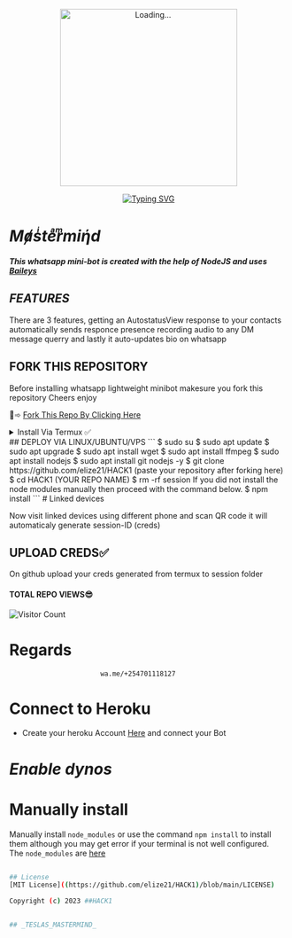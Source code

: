 <p align="center">
<img src="./database/kaveesha.gif" alt="Loading..." width="320"/>
<p align="center">

<p align="center">
    <a href="https://github.com/Chamodya-official">
        <img
            src="https://readme-typing-svg.herokuapp.com?size=33&width=1000&lines=Welcome+To+TESLA+TECH...+Thank+You+For+Visiting+us...."
            alt="Typing SVG"
        />
    </a>
</p>




# _Mⱥsͥteͣrͫmiήd_

***This whatsapp mini-bot is created with the help of NodeJS and uses [Baileys](https://github.com/whiskeysockets/baileys)***

## *FEATURES*
There are 3 features, getting an AutostatusView response to your contacts automatically sends responce presence recording audio to any DM message querry and lastly it auto-updates bio on whatsapp
## FORK THIS REPOSITORY
Before installing whatsapp lightweight minibot makesure you fork this repository
Cheers enjoy

🙂➾ [Fork This Repo By Clicking Here](https://github.com/elize21/HACK1/fork/)

<details>
<summary>Install Via Termux ✅ </summary>

Download aplication termux  :
Ensure your connected to network while running termux/VPS
[DOWNLOAD Termux](https://f-droid.org/en/packages/com.termux/)


```
$ termux-setup-storage (after that tap on permission)
$ pkg update
$ pkg upgrade
$ pkg install wget
$ pkg install ffmpeg
$ pkg install nodejs
$ pkg install git nodejs -y
$ git clone https://github.com/elize21/HACK1 (here you paste your repository link you forked)
$ cd HACK1 (your repository name)
$ rm -rf session
If you did not install the node modules manually then proceed with the command below.
$ npm install
```
**Run**
```bash
$ node dreaded.js
```
</details>
## DEPLOY VIA LINUX/UBUNTU/VPS
```
$  sudo su
$ sudo apt update
$ sudo apt upgrade
$ sudo apt install wget
$ sudo apt install ffmpeg
$ sudo apt install nodejs
$ sudo apt install git nodejs -y
$ git clone https://github.com/elize21/HACK1 (paste your repository after forking here)
$ cd HACK1 (YOUR REPO NAME)
$ rm -rf session
If you did not install the node modules manually then proceed with the command below.
$ npm install
```
# Linked devices

Now visit linked devices using different phone and scan QR code
it will automaticaly generate session-ID (creds)

## UPLOAD CREDS✅
On github upload your creds generated from termux to session folder

#### TOTAL REPO VIEWS😎
![Visitor Count](https://profile-counter.glitch.me/elize21/count.svg)

# **Regards** 
                           wa.me/+254701118127
# **Connect to Heroku**
- Create your heroku Account [Here](https://id.heroku.com/login) and connect your Bot
# _Enable dynos_


# Manually install
Manually install ```node_modules``` or use the command ```npm install``` to install them although you may get error if your terminal is not well configured.
<br>The ```node_modules``` are [here](https://drive.google.com/file/d/1xgRIwDVuTklxwdtsx933WfmzqtRxEsGV/view?usp=share_link)
```bash

## License
[MIT License]((https://github.com/elize21/HACK1)/blob/main/LICENSE)

Copyright (c) 2023 ##HACK1 


## _TESLAS_MASTERMIND_

